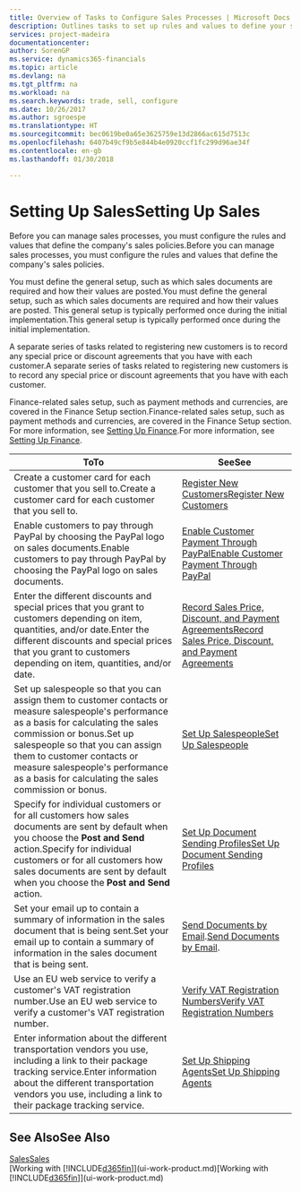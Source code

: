 ```yaml
---
title: Overview of Tasks to Configure Sales Processes | Microsoft Docs
description: Outlines tasks to set up rules and values to define your sales policies and processes.
services: project-madeira
documentationcenter: 
author: SorenGP
ms.service: dynamics365-financials
ms.topic: article
ms.devlang: na
ms.tgt_pltfrm: na
ms.workload: na
ms.search.keywords: trade, sell, configure
ms.date: 10/26/2017
ms.author: sgroespe
ms.translationtype: HT
ms.sourcegitcommit: bec0619be0a65e3625759e13d2866ac615d7513c
ms.openlocfilehash: 6407b49cf9b5e844b4e0920ccf1fc299d96ae34f
ms.contentlocale: en-gb
ms.lasthandoff: 01/30/2018

---
```

# <a name="setting-up-sales"></a><span data-ttu-id="174db-103">Setting Up Sales</span><span class="sxs-lookup"><span data-stu-id="174db-103">Setting Up Sales</span></span>
<span data-ttu-id="174db-104">Before you can manage sales processes, you must configure the rules and values that define the company's sales policies.</span><span class="sxs-lookup"><span data-stu-id="174db-104">Before you can manage sales processes, you must configure the rules and values that define the company's sales policies.</span></span>

<span data-ttu-id="174db-105">You must define the general setup, such as which sales documents are required and how their values are posted.</span><span class="sxs-lookup"><span data-stu-id="174db-105">You must define the general setup, such as which sales documents are required and how their values are posted.</span></span> <span data-ttu-id="174db-106">This general setup is typically performed once during the initial implementation.</span><span class="sxs-lookup"><span data-stu-id="174db-106">This general setup is typically performed once during the initial implementation.</span></span>

<span data-ttu-id="174db-107">A separate series of tasks related to registering new customers is to record any special price or discount agreements that you have with each customer.</span><span class="sxs-lookup"><span data-stu-id="174db-107">A separate series of tasks related to registering new customers is to record any special price or discount agreements that you have with each customer.</span></span>

<span data-ttu-id="174db-108">Finance-related sales setup, such as payment methods and currencies, are covered in the Finance Setup section.</span><span class="sxs-lookup"><span data-stu-id="174db-108">Finance-related sales setup, such as payment methods and currencies, are covered in the Finance Setup section.</span></span> <span data-ttu-id="174db-109">For more information, see [Setting Up Finance](finance-setup-finance.md).</span><span class="sxs-lookup"><span data-stu-id="174db-109">For more information, see [Setting Up Finance](finance-setup-finance.md).</span></span>

| <span data-ttu-id="174db-110">To</span><span class="sxs-lookup"><span data-stu-id="174db-110">To</span></span> | <span data-ttu-id="174db-111">See</span><span class="sxs-lookup"><span data-stu-id="174db-111">See</span></span> |
| --- | --- |
| <span data-ttu-id="174db-112">Create a customer card for each customer that you sell to.</span><span class="sxs-lookup"><span data-stu-id="174db-112">Create a customer card for each customer that you sell to.</span></span> |[<span data-ttu-id="174db-113">Register New Customers</span><span class="sxs-lookup"><span data-stu-id="174db-113">Register New Customers</span></span>](sales-how-register-new-customers.md) |
| <span data-ttu-id="174db-114">Enable customers to pay through PayPal by choosing the PayPal logo on sales documents.</span><span class="sxs-lookup"><span data-stu-id="174db-114">Enable customers to pay through PayPal by choosing the PayPal logo on sales documents.</span></span> |[<span data-ttu-id="174db-115">Enable Customer Payment Through PayPal</span><span class="sxs-lookup"><span data-stu-id="174db-115">Enable Customer Payment Through PayPal</span></span>](sales-how-enable-payment-service-extensions.md) |
| <span data-ttu-id="174db-116">Enter the different discounts and special prices that you grant to customers depending on item, quantities, and/or date.</span><span class="sxs-lookup"><span data-stu-id="174db-116">Enter the different discounts and special prices that you grant to customers depending on item, quantities, and/or date.</span></span> |[<span data-ttu-id="174db-117">Record Sales Price, Discount, and Payment Agreements</span><span class="sxs-lookup"><span data-stu-id="174db-117">Record Sales Price, Discount, and Payment Agreements</span></span>](sales-how-record-sales-price-discount-payment-agreements.md) |
| <span data-ttu-id="174db-118">Set up salespeople so that you can assign them to customer contacts or measure salespeople's performance as a basis for calculating the sales commission or bonus.</span><span class="sxs-lookup"><span data-stu-id="174db-118">Set up salespeople so that you can assign them to customer contacts or measure salespeople's performance as a basis for calculating the sales commission or bonus.</span></span> |[<span data-ttu-id="174db-119">Set Up Salespeople</span><span class="sxs-lookup"><span data-stu-id="174db-119">Set Up Salespeople</span></span>](sales-how-setup-salespeople.md) |
| <span data-ttu-id="174db-120">Specify for individual customers or for all customers how sales documents are sent by default when you choose the **Post and Send** action.</span><span class="sxs-lookup"><span data-stu-id="174db-120">Specify for individual customers or for all customers how sales documents are sent by default when you choose the **Post and Send** action.</span></span> |[<span data-ttu-id="174db-121">Set Up Document Sending Profiles</span><span class="sxs-lookup"><span data-stu-id="174db-121">Set Up Document Sending Profiles</span></span>](sales-how-setup-document-send-profiles.md) |
| <span data-ttu-id="174db-122">Set your email up to contain a summary of information in the sales document that is being sent.</span><span class="sxs-lookup"><span data-stu-id="174db-122">Set your email up to contain a summary of information in the sales document that is being sent.</span></span> |<span data-ttu-id="174db-123">[Send Documents by Email](ui-how-send-documents-email.md).</span><span class="sxs-lookup"><span data-stu-id="174db-123">[Send Documents by Email](ui-how-send-documents-email.md).</span></span> |
|<span data-ttu-id="174db-124">Use an EU web service to verify a customer's VAT registration number.</span><span class="sxs-lookup"><span data-stu-id="174db-124">Use an EU web service to verify a customer's VAT registration number.</span></span>|[<span data-ttu-id="174db-125">Verify VAT Registration Numbers</span><span class="sxs-lookup"><span data-stu-id="174db-125">Verify VAT Registration Numbers</span></span>](finance-setup-vat.md)|
|<span data-ttu-id="174db-126">Enter information about the different transportation vendors you use, including a link to their package tracking service.</span><span class="sxs-lookup"><span data-stu-id="174db-126">Enter information about the different transportation vendors you use, including a link to their package tracking service.</span></span>|[<span data-ttu-id="174db-127">Set Up Shipping Agents</span><span class="sxs-lookup"><span data-stu-id="174db-127">Set Up Shipping Agents</span></span>](sales-how-to-set-up-shipping-agents.md)|

## <a name="see-also"></a><span data-ttu-id="174db-128">See Also</span><span class="sxs-lookup"><span data-stu-id="174db-128">See Also</span></span>
[<span data-ttu-id="174db-129">Sales</span><span class="sxs-lookup"><span data-stu-id="174db-129">Sales</span></span>](sales-manage-sales.md)  
<span data-ttu-id="174db-130">[Working with [!INCLUDE[d365fin](includes/d365fin_md.md)]](ui-work-product.md)</span><span class="sxs-lookup"><span data-stu-id="174db-130">[Working with [!INCLUDE[d365fin](includes/d365fin_md.md)]](ui-work-product.md)</span></span>

